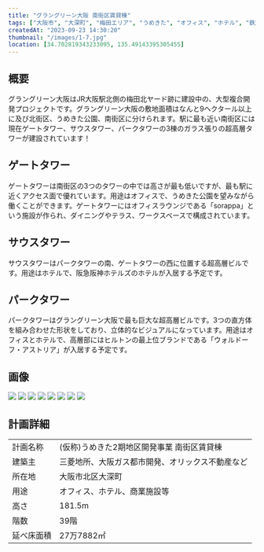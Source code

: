 ```yaml
---
title: "グラングリーン大阪 南街区賃貸棟"
tags: ["大阪市", "大深町", "梅田エリア", "うめきた", "オフィス", "ホテル", "鉄筋鉄骨コンクリート", "ガラス張り", "ウォルドーフ・アストリア", "グラングリーン大阪"]
createdAt: "2023-09-23 14:30:20"
thumbnail: "/images/1-7.jpg"
location: [34.702819343233095, 135.49143395305455]
---
```


## 概要
グラングリーン大阪はJR大阪駅北側の梅田北ヤード跡に建設中の、大型複合開発プロジェクトです。グラングリーン大阪の敷地面積はなんと9ヘクタール以上に及び北街区、うめきた公園、南街区に分けられます。駅に最も近い南街区には現在ゲートタワー、サウスタワー、パークタワーの3棟のガラス張りの超高層タワーが建設されています！

## ゲートタワー
ゲートタワーは南街区の3つのタワーの中では高さが最も低いですが、最も駅に近くアクセス面で優れています。用途はオフィスで、うめきた公園を望みながら働くことができます。ゲートタワーにはオフィスラウンジである「sorappa」という施設が作られ、ダイニングやテラス、ワークスペースで構成されています。

## サウスタワー
サウスタワーはパークタワーの南、ゲートタワーの西に位置する超高層ビルです。用途はホテルで、阪急阪神ホテルズのホテルが入居する予定です。

## パークタワー
パークタワーはグラングリーン大阪で最も巨大な超高層ビルです。3つの直方体を組み合わせた形状をしており、立体的なビジュアルになっています。用途はオフィスとホテルで、高層部にはヒルトンの最上位ブランドである「ウォルドーフ・アストリア」が入居する予定です。

## 画像
<div class="grid grid-cols-2 gap-x-2">
	<img src="/images/1-1.png"/>
	<img src="/images/1-2.jpg"/>
	<img src="/images/1-3.jpg"/>
	<img src="/images/1-4.jpg"/>
	<img src="/images/1-5.jpg"/>
	<img src="/images/1-6.jpg"/>
	<img src="/images/1-7.jpg"/>
	<img src="/images/1-8.jpg"/>
</div>

## 計画詳細
| | |
| ---- | ----
| 計画名称 | (仮称)うめきた2期地区開発事業 南街区賃貸棟
| 建築主 | 三菱地所、大阪ガス都市開発、オリックス不動産など
| 所在地 | 大阪市北区大深町
| 用途 | オフィス、ホテル、商業施設等
| 高さ | 181.5m
| 階数 | 39階
| 延べ床面積 | 27万7882㎡